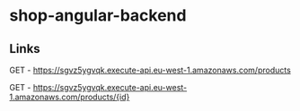 # shop-angular-backend

## Links

GET - https://sgvz5ygvqk.execute-api.eu-west-1.amazonaws.com/products

GET - https://sgvz5ygvqk.execute-api.eu-west-1.amazonaws.com/products/{id}

